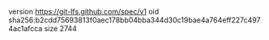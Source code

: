 version https://git-lfs.github.com/spec/v1
oid sha256:b2cdd75693813f0aec178bb04bba344d30c19bae4a764eff227c4974ac1afcca
size 2744
